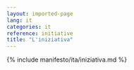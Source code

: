 ```yaml
---
layout: imported-page
lang: it
categories: it
reference: initiative
title: "L'iniziativa"
---
```


{% include manifesto/ita/iniziativa.md %}